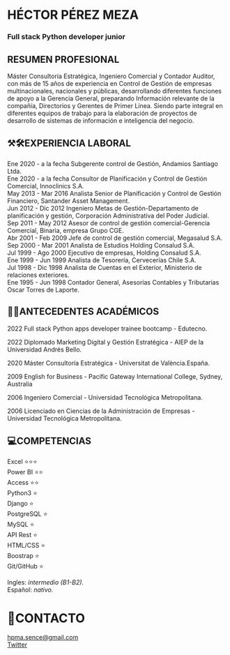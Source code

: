 # HÉCTOR PÉREZ MEZA
### Full stack Python developer junior

## RESUMEN PROFESIONAL
Máster Consultoría Estratégica, Ingeniero Comercial y Contador Auditor, con más de 15 años de experiencia en Control de Gestión de empresas multinacionales, nacionales y públicas, desarrollando diferentes funciones de apoyo a la Gerencia General, preparando Información relevante de la compañía, Directorios y Gerentes de Primer Línea. Siendo parte integral en diferentes equipos de trabajo para la elaboración de proyectos de desarrollo de sistemas de información e inteligencia del negocio.

## ⚒🛠EXPERIENCIA LABORAL
Ene 2020 - a la fecha Subgerente control de Gestión, Andamios Santiago Ltda.<br>
Ene 2020 - a la fecha Consultor de Planificación y Control de Gestión Comercial, Innoclinics S.A.<br>
May 2013 - Mar 2016   Analista Senior de Planificación y Control de Gestión Financiero, Santander Asset Management.<br>
Jun 2012 - Dic 2012   Ingeniero Metas de Gestión-Departamento de planificación y gestión, Corporación Administrativa del Poder Judicial.<br>
Sep 2011 - May 2012   Asesor de control de gestión comercial-Gerencia Comercial, Binaria, empresa Grupo CGE.<br>
Abr 2001 - Feb 2009   Jefe de control de gestión comercial, Megasalud S.A.<br>
Sep 2000 - Mar 2001   Analista de Estudios Holding Consalud S.A.<br>
Jul 1999 - Ago 2000   Ejecutivo de empresas, Holding Consalud S.A.<br>
Ene 1999 - Jun 1999   Analista de Tesorería, Cervecerías Chile S.A.<br>
Jul 1998 - Dic 1998   Analista de Cuentas en el Exterior, Ministerio de relaciones exteriores.<br>
Ene 1995 - Jun 1998   Contador General, Asesorías Contables y Tributarias Oscar Torres de Laporte.<br>

## 👨‍🎓ANTECEDENTES ACADÉMICOS
2022 Full stack Python apps developer trainee bootcamp - Edutecno.

2022 Diplomado Marketing Digital y Gestión Estratégica - AIEP de la Universidad Andrés Bello.

2020 Máster Consultoría Estratégica - Universitat de València.España.

2009 English for Business - Pacific Gateway International College, Sydney, Australia

2006 Ingeniero Comercial - Universidad Tecnológica Metropolitana.

2006 Licenciado en Ciencias de la Administración de Empresas - Universidad Tecnológica Metropolitana.

## 💻COMPETENCIAS 
Excel      ⭐⭐⭐<br>
Power BI   ⭐⭐<br>
Access     ⭐⭐<br>
Python3    ⭐<br>
Django     ⭐<br>
PostgreSQL ⭐<br>
MySQL      ⭐<br>
API Rest   ⭐<br>
HTML/CSS   ⭐<br>
Boostrap   ⭐<br>
Git/GitHub ⭐<br>

Ingles: *intermedio (B1-B2)*.<br>
Español: *nativo.*<br>

# 📩CONTACTO
hpma.sence@gmail.com<br>
[Twitter](https://twitter.com/hectorperezmez2)
